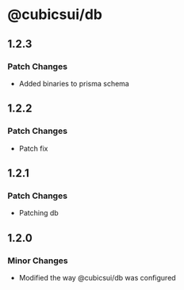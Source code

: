 # @cubicsui/db

## 1.2.3

### Patch Changes

- Added binaries to prisma schema

## 1.2.2

### Patch Changes

- Patch fix

## 1.2.1

### Patch Changes

- Patching db

## 1.2.0

### Minor Changes

- Modified the way @cubicsui/db was configured
